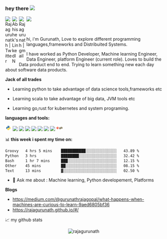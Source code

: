 
<!--
**rajagurunath/rajagurunath** is a ✨ _special_ ✨ repository because its `README.md` (this file) appears on your GitHub profile.

Here are some ideas to get you started:

- 🔭 I’m currently working on ...
- 🌱 I’m currently learning ...
- 👯 I’m looking to collaborate on ...
- 🤔 I’m looking for help with ...
- 💬 Ask me about ...
- 📫 How to reach me: ...
- 😄 Pronouns: ...
- ⚡ Fun fact: ...
-->
### hey there <img src="https://media.giphy.com/media/hvRJCLFzcasrR4ia7z/giphy.gif" width="25px">

<a href="https://twitter.com/rajaguru95">
  <img align="left" alt="Rajagurunath | Twitter" width="22px" src="https://raw.githubusercontent.com/peterthehan/peterthehan/master/assets/twitter.svg" />
</a>
<a href="https://www.linkedin.com/in/rajagurunath/">
  <img align="left" alt="Abhishek's LinkedIN" width="22px" src="https://raw.githubusercontent.com/peterthehan/peterthehan/master/assets/linkedin.svg" />
</a>
<a href="mailto:gurunathrajagopal@gmail.com">
  <img align="left" alt="Rajagurunath | gmail" width="24px" src="https://www.logo.wine/a/logo/Gmail/Gmail-Logo.wine.svg" />
</a>

![](https://visitor-badge.glitch.me/badge?page_id=rajagurunath.rajagurunath)

<br />

hi, i'm Gurunath, Love to explore different programming languages,frameworks and Distribuited Systems.

I have worked as Python Developer, Machine learning Engineer, Data Engineer, platform Engineer (current role). Loves to build the Data product 
end to end. Trying to learn something new each day about software data products. 

**Jack of all trades** 

- Learning python to take advantage of data science tools,frameworks etc

- Learning scala to take advantage of big data, JVM tools etc 

- Learning go,rust for kubernetes and system programing. 


**languages and tools:**  

<code><img height="20" src="https://raw.githubusercontent.com/github/explore/80688e429a7d4ef2fca1e82350fe8e3517d3494d/topics/python/python.png"></code>
<code><img height="20" src="https://dask.readthedocs.io/en/latest/_images/dask_horizontal.svg"></code>
<code><img height="20" src="https://upload.wikimedia.org/wikipedia/commons/thumb/f/f3/Apache_Spark_logo.svg/1200px-Apache_Spark_logo.svg.png"></code>
<code><img height="20" src="https://upload.wikimedia.org/wikipedia/commons/thumb/3/39/Scala-full-color.svg/1200px-Scala-full-color.svg.png"></code>
<code><img height="20" src="https://www.pngitem.com/pimgs/m/401-4019613_air-flow-png-apache-airflow-logo-png-transparent.png"></code>
<code><img height="20" src="https://upload.wikimedia.org/wikipedia/commons/6/69/XGBoost_logo.png"></code>
<code><img height="20" src="https://mljar.com/images/machine-learning/catboost.png"></code>
<code><img height="20" src="https://www.pngitem.com/pimgs/m/123-1234691_kubernetes-logo-transparent-hd-png-download.png"></code>
<code><img height="20" src="https://raw.githubusercontent.com/github/explore/80688e429a7d4ef2fca1e82350fe8e3517d3494d/topics/git/git.png"></code>

📊 **this week i spent my time on:**
<!--START_SECTION:waka-->
```text
Groovy   4 hrs 5 mins    ███████████░░░░░░░░░░░░░░   43.89 % 
Python   3 hrs           ████████░░░░░░░░░░░░░░░░░   32.42 % 
Bash     1 hr 7 mins     ███░░░░░░░░░░░░░░░░░░░░░░   12.15 % 
Other    45 mins         ██░░░░░░░░░░░░░░░░░░░░░░░   08.15 % 
Text     13 mins         ▓░░░░░░░░░░░░░░░░░░░░░░░░   02.50 % 
```
<!--END_SECTION:waka-->

- 💬 Ask me about : Machine learning, Python developement, Platforms

**Blogs**
- https://medium.com/@gurunathrajagopal/what-happens-when-machines-are-curious-to-learn-9aed6805bf36
- https://rajagurunath.github.io/#/


📈 my github stats

<p align="center"> <img src="https://github-readme-stats.vercel.app/api?username=rajagurunath&show_icons=true&theme=gotham" alt="rajagurunath" />



